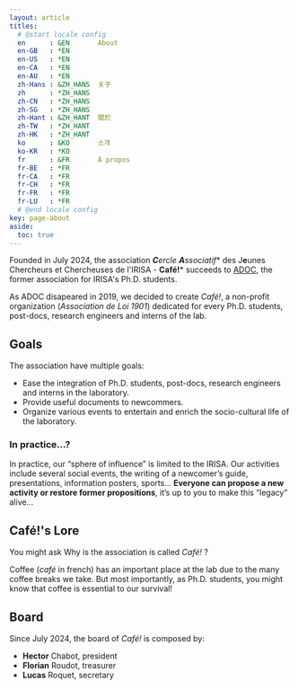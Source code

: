 ```yaml
---
layout: article
titles:
  # @start locale config
  en      : &EN       About
  en-GB   : *EN
  en-US   : *EN
  en-CA   : *EN
  en-AU   : *EN
  zh-Hans : &ZH_HANS  关于
  zh      : *ZH_HANS
  zh-CN   : *ZH_HANS
  zh-SG   : *ZH_HANS
  zh-Hant : &ZH_HANT  關於
  zh-TW   : *ZH_HANT
  zh-HK   : *ZH_HANT
  ko      : &KO       소개
  ko-KR   : *KO
  fr      : &FR       À propos
  fr-BE   : *FR
  fr-CA   : *FR
  fr-CH   : *FR
  fr-FR   : *FR
  fr-LU   : *FR
  # @end locale config
key: page-about
aside:
  toc: true
---
```


Founded in July 2024, the association ***C**ercle **A**ssociati**f** des J**e**unes Chercheurs et Chercheuses de l'IRISA - **Café!**‎* succeeds to [ADOC](https://adoc.irisa.fr), the former association for IRISA's Ph.D. students. 

As ADOC disapeared in 2019, we decided to create *Café!*, a non-profit organization (*Association de Loi 1901*) dedicated for every Ph.D. students, post-docs, research engineers and interns of the lab.

## Goals

The association have multiple goals:
- Ease the integration of Ph.D. students, post-docs, research engineers and interns in the laboratory.
- Provide useful documents to newcommers.
- Organize various events to entertain and enrich the socio-cultural life of the laboratory.

### In practice…?

In practice, our “sphere of influence” is limited to the IRISA. Our activities include several social events, the writing of a newcomer’s guide, presentations, information posters, sports… **Everyone can propose a new activity or restore former propositions**, it’s up to you to make this “legacy” alive…


## Café!'s Lore

You might ask Why is the association is called *Café!* ?

Coffee (*café* in french) has an important place at the lab due to the many coffee breaks we take. But most importantly, as Ph.D. students, you might know that coffee is essential to our survival! 


## Board

Since July 2024, the board of *Café!* is composed by:
- **Hector** Chabot, president
- **Florian** Roudot, treasurer
- **Lucas** Roquet, secretary
